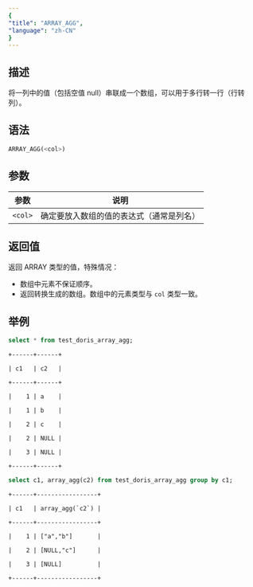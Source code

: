 ```yaml
---
{
"title": "ARRAY_AGG",
"language": "zh-CN"
}
---
```


<!-- 
Licensed to the Apache Software Foundation (ASF) under one
or more contributor license agreements.  See the NOTICE file
distributed with this work for additional information
regarding copyright ownership.  The ASF licenses this file
to you under the Apache License, Version 2.0 (the
"License"); you may not use this file except in compliance
with the License.  You may obtain a copy of the License at

  http://www.apache.org/licenses/LICENSE-2.0

Unless required by applicable law or agreed to in writing,
software distributed under the License is distributed on an
"AS IS" BASIS, WITHOUT WARRANTIES OR CONDITIONS OF ANY
KIND, either express or implied.  See the License for the
specific language governing permissions and limitations
under the License.
-->

## 描述

将一列中的值（包括空值 null）串联成一个数组，可以用于多行转一行（行转列）。

## 语法

```sql
ARRAY_AGG(<col>)
```

## 参数

| 参数 | 说明 |
| -- | -- |
| `<col>` | 确定要放入数组的值的表达式（通常是列名） |

## 返回值

返回 ARRAY 类型的值，特殊情况：

- 数组中元素不保证顺序。
- 返回转换生成的数组。数组中的元素类型与 `col` 类型一致。

## 举例

```sql
select * from test_doris_array_agg;
```

```text
+------+------+

| c1   | c2   |

+------+------+

|    1 | a    |

|    1 | b    |

|    2 | c    |

|    2 | NULL |

|    3 | NULL |

+------+------+
```

```sql
select c1, array_agg(c2) from test_doris_array_agg group by c1;
```

```text
+------+-----------------+

| c1   | array_agg(`c2`) |

+------+-----------------+

|    1 | ["a","b"]       |

|    2 | [NULL,"c"]      |

|    3 | [NULL]          |

+------+-----------------+
```

